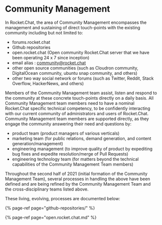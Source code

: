 # Community Management

In Rocket.Chat, the area of Community Management encompasses the management and sustaining of direct touch-points with the existing community including but not limited to:

* forums.rocket.chat
* Github repositories 
* open.rocket.chat    \(Open community Rocket.Chat server that we have been operating 24 x 7 since inception\)
* email alias  :   community@rocket.chat
* other open source communities \(such as Cloudron community, DigitalOcean community, ubuntu snap community, and  others\)
* other two way social network or forums  \(such as Twitter,  Reddit,  Stack Overflow,  HackerNews, and others\)   

Members of the Community Management team assist, listen and respond to the community at these concrete touch-points directly on a daily basis. All Community Management team members need to have a nominal Rocket.Chat specific technical competency, to be confidently interacting with our current community of administrators and users of Rocket.Chat. Community Management team members are supported directly, as they engage the community answering their need and questions by:

* product team    \(product managers of various verticals\)
* marketing team  \(for public relations, demand generation, and content generation/management\)
* engineering management  \(to improve quality of product by expediting bug fixes and expedite resolution/merge of Pull Requests\)
* engineering technology team  \(for matters beyond the technical capabilities of the Community Management Team members\)

Throughout the second half of 2021 \(initial formation of the Community Management Team\), several processes in handling the above have been defined and are being refined by the Community Management Team and the cross-disciplinary teams listed above.

These living, evolving, processes are documented below:

{% page-ref page="github-repositories/" %}

{% page-ref page="open.rocket.chat.md" %}

